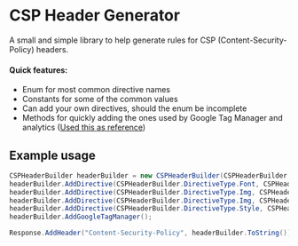 # CSP Header Generator

A small and simple library to help generate rules for CSP (Content-Security-Policy) headers.

#### Quick features:
* Enum for most common directive names
* Constants for some of the common values
* Can add your own directives, should the enum be incomplete
* Methods for quickly adding the ones used by Google Tag Manager and analytics ([Used this as reference](https://developers.google.com/tag-manager/web/csp))

## Example usage
```C#
CSPHeaderBuilder headerBuilder = new CSPHeaderBuilder(CSPHeaderBuilder.StaticValues.None);
headerBuilder.AddDirective(CSPHeaderBuilder.DirectiveType.Font, CSPHeaderBuilder.StaticValues.Self);
headerBuilder.AddDirective(CSPHeaderBuilder.DirectiveType.Img, CSPHeaderBuilder.StaticValues.Self);
headerBuilder.AddDirective(CSPHeaderBuilder.DirectiveType.Img, CSPHeaderBuilder.StaticValues.SchemaData);
headerBuilder.AddDirective(CSPHeaderBuilder.DirectiveType.Style, CSPHeaderBuilder.StaticValues.Self);
headerBuilder.AddGoogleTagManager();

Response.AddHeader("Content-Security-Policy", headerBuilder.ToString());
```
